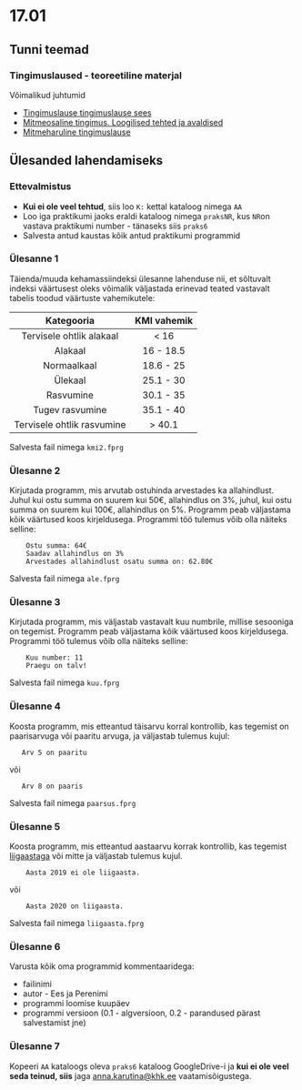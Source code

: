 # 17.01
## Tunni teemad
### Tingimuslaused - teoreetiline materjal
Võimalikud juhtumid
* [Tingimuslause tingimuslause sees](https://web.htk.tlu.ee/digitaru/programmeerimine/chapter/tingimuslause-tingimuslause-sees/)
* [Mitmeosaline tingimus. Loogilised tehted ja avaldised](https://web.htk.tlu.ee/digitaru/programmeerimine/chapter/mitmeosaline-tingimus-loogilised-tehted-ja-avaldised/)
* [Mitmeharuline tingimuslause](https://web.htk.tlu.ee/digitaru/programmeerimine/chapter/mitmeharuline-tingimuslause-elif-abil/)

## Ülesanded lahendamiseks
### Ettevalmistus
* <b>Kui ei ole veel tehtud</b>, siis loo `K:` kettal kataloog nimega `AA`
* Loo iga praktikumi jaoks eraldi kataloog nimega `praksNR`, kus `NR`on vastava praktikumi number - tänaseks siis `praks6`
* Salvesta antud kaustas kõik antud praktikumi programmid

### Ülesanne 1
Täienda/muuda kehamassiindeksi ülesanne lahenduse nii, et sõltuvalt indeksi väärtusest oleks võimalik väljastada erinevad teated vastavalt tabelis toodud väärtuste vahemikutele:

Kategooria	| KMI vahemik
:---:|:---:
Tervisele ohtlik alakaal	| < 16
Alakaal	| 16 - 18.5
Normaalkaal	| 18.6 - 25
Ülekaal	| 25.1 - 30
Rasvumine	| 30.1 - 35
Tugev rasvumine	| 35.1 - 40
Tervisele ohtlik rasvumine	| > 40.1

Salvesta fail nimega `kmi2.fprg`

### Ülesanne 2
Kirjutada programm, mis arvutab ostuhinda arvestades ka allahindlust. Juhul kui ostu summa on suurem kui 50&euro;, allahindlus on 3%, juhul, kui ostu summa on suurem kui 100&euro;, allahindlus on 5%. Programm peab väljastama kõik väärtused koos kirjeldusega. Programmi töö tulemus võib olla näiteks selline:
```
	Ostu summa: 64€
	Saadav allahindlus on 3%
	Arvestades allahindlust osatu summa on: 62.80€
```

Salvesta fail nimega `ale.fprg`

### Ülesanne 3
Kirjutada programm, mis väljastab vastavalt kuu numbrile, millise sesooniga on tegemist. Programm peab väljastama kõik väärtused koos kirjeldusega. Programmi töö tulemus võib olla näiteks selline:
```
	Kuu number: 11
	Praegu on talv!
```
Salvesta fail nimega `kuu.fprg`
### Ülesanne 4
Koosta programm, mis etteantud täisarvu korral kontrollib, kas tegemist on paarisarvuga või paaritu arvuga, ja väljastab tulemus kujul:
```
   Arv 5 on paaritu
```
või
```
   Arv 8 on paaris
```
Salvesta fail nimega `paarsus.fprg`
### Ülesanne 5
Koosta programm, mis etteantud aastaarvu korrak kontrollib, kas tegemist [liigaastaga](https://et.wikipedia.org/wiki/Liigaasta) või mitte ja väljastab tulemus kujul.
```
    Aasta 2019 ei ole liigaasta.
```
või 
```
    Aasta 2020 on liigaasta.
```
Salvesta fail nimega `liigaasta.fprg`
### Ülesanne 6
Varusta kõik oma programmid kommentaaridega:
* failinimi
* autor  - Ees ja Perenimi
* programmi loomise kuupäev
* programmi versioon (0.1 - algversioon, 0.2 - parandused pärast salvestamist jne)
### Ülesanne 7
Kopeeri `AA` kataloogs oleva `praks6` kataloog GoogleDrive-i ja <b>kui ei ole veel seda teinud, siis</b> jaga [anna.karutina@khk.ee]("mailto:anna.karutina@khk.ee") vaatamisõigustega.